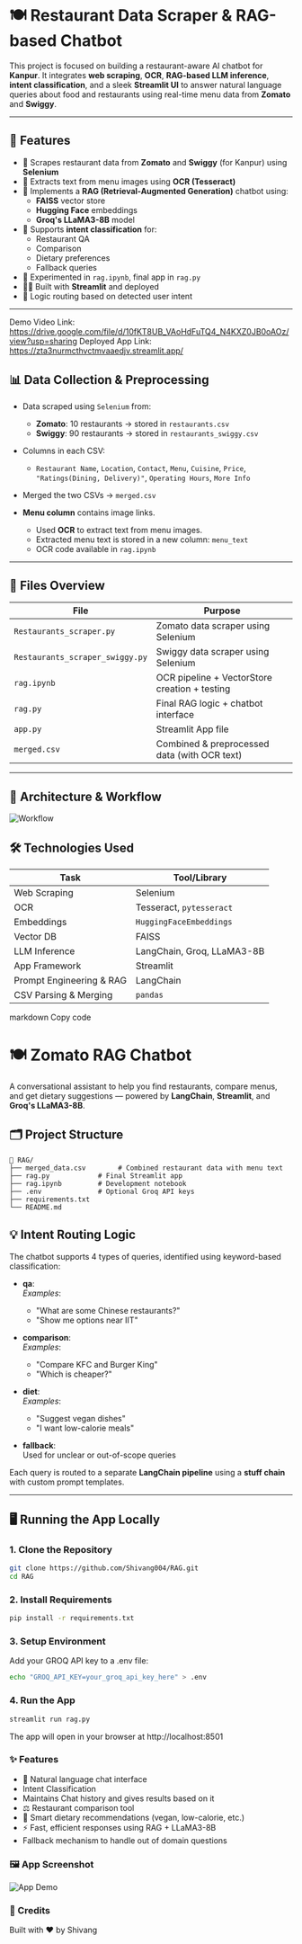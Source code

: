 # 🍽️ Restaurant Data Scraper & RAG-based Chatbot

This project is focused on building a restaurant-aware AI chatbot for **Kanpur**. It integrates **web scraping**, **OCR**, **RAG-based LLM inference**, **intent classification**, and a sleek **Streamlit UI** to answer natural language queries about food and restaurants using real-time menu data from **Zomato** and **Swiggy**.

---

## 🚀 Features

- 📄 Scrapes restaurant data from **Zomato** and **Swiggy** (for Kanpur) using **Selenium**
- 🧾 Extracts text from menu images using **OCR (Tesseract)**
- 🧠 Implements a **RAG (Retrieval-Augmented Generation)** chatbot using:
  - **FAISS** vector store
  - **Hugging Face** embeddings
  - **Groq's LLaMA3-8B** model
- 💬 Supports **intent classification** for:
  - Restaurant QA
  - Comparison
  - Dietary preferences
  - Fallback queries
- 🧪 Experimented in `rag.ipynb`, final app in `rag.py`
- 🧑‍💻 Built with **Streamlit** and deployed
- 🔀 Logic routing based on detected user intent

---

Demo Video Link: https://drive.google.com/file/d/10fKT8UB_VAoHdFuTQ4_N4KXZ0JB0oAOz/view?usp=sharing
Deployed App Link: https://zta3nurmcthvctmvaaedjv.streamlit.app/

## 📊 Data Collection & Preprocessing

- Data scraped using `Selenium` from:
  - **Zomato**: 10 restaurants → stored in `restaurants.csv`
  - **Swiggy**: 90 restaurants → stored in `restaurants_swiggy.csv`

- Columns in each CSV:
  - `Restaurant Name`, `Location`, `Contact`, `Menu`, `Cuisine`, `Price`, `"Ratings(Dining, Delivery)"`, `Operating Hours`, `More Info`

- Merged the two CSVs → `merged.csv`

- **Menu column** contains image links.
  - Used **OCR** to extract text from menu images.
  - Extracted menu text is stored in a new column: `menu_text`
  - OCR code available in `rag.ipynb`

---

## 🔧 Files Overview

| File                         | Purpose                                            |
|------------------------------|----------------------------------------------------|
| `Restaurants_scraper.py`     | Zomato data scraper using Selenium                |
| `Restaurants_scraper_swiggy.py` | Swiggy data scraper using Selenium             |
| `rag.ipynb`                  | OCR pipeline + VectorStore creation + testing     |
| `rag.py`                     | Final RAG logic + chatbot interface               |
| `app.py`                     | Streamlit App file                                |
| `merged.csv`                 | Combined & preprocessed data (with OCR text)      |

---

## 🧠 Architecture & Workflow

![Workflow](Workflow.png)


## 🛠 Technologies Used

| Task                        | Tool/Library                       |
|-----------------------------|------------------------------------|
| Web Scraping                | Selenium                           |
| OCR                         | Tesseract, `pytesseract`           |
| Embeddings                  | `HuggingFaceEmbeddings`            |
| Vector DB                   | FAISS                              |
| LLM Inference               | LangChain, Groq, LLaMA3-8B         |
| App Framework               | Streamlit                          |
| Prompt Engineering & RAG   | LangChain                          |
| CSV Parsing & Merging      | `pandas`                           |

markdown
Copy code
# 🍽️ Zomato RAG Chatbot

A conversational assistant to help you find restaurants, compare menus, and get dietary suggestions — powered by **LangChain**, **Streamlit**, and **Groq's LLaMA3-8B**.

## 🗂 Project Structure

```
📁 RAG/
├── merged_data.csv        # Combined restaurant data with menu text
├── rag.py            # Final Streamlit app
├── rag.ipynb         # Development notebook
├── .env              # Optional Groq API keys
├── requirements.txt
└── README.md
```


## 💡 Intent Routing Logic

The chatbot supports 4 types of queries, identified using keyword-based classification:

- **qa**:  
  _Examples_:  
  - "What are some Chinese restaurants?"  
  - "Show me options near IIT"

- **comparison**:  
  _Examples_:  
  - "Compare KFC and Burger King"  
  - "Which is cheaper?"

- **diet**:  
  _Examples_:  
  - "Suggest vegan dishes"  
  - "I want low-calorie meals"

- **fallback**:  
  Used for unclear or out-of-scope queries

Each query is routed to a separate **LangChain pipeline** using a **stuff chain** with custom prompt templates.

---

## 🖥️ Running the App Locally

### 1. Clone the Repository

```bash
git clone https://github.com/Shivang004/RAG.git
cd RAG
```
### 2. Install Requirements
```bash
pip install -r requirements.txt
```

### 3. Setup Environment
Add your GROQ API key to a .env file:

```bash
echo "GROQ_API_KEY=your_groq_api_key_here" > .env
```

### 4. Run the App
```bash
streamlit run rag.py
```
The app will open in your browser at http://localhost:8501

### ✨ Features
- 💬 Natural language chat interface
-  Intent Classification
-  Maintains Chat history and gives results based on it
- ⚖️ Restaurant comparison tool
- 🥗 Smart dietary recommendations (vegan, low-calorie, etc.)
- ⚡ Fast, efficient responses using RAG + LLaMA3-8B
- Fallback mechanism to handle out of domain questions

### 🖼 App Screenshot

![App Demo](demo.png)


### 🤝 Credits
Built with ❤️ by Shivang

